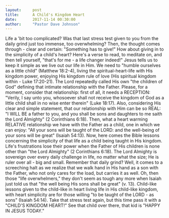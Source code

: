 ```yaml
---
layout:     post
title:      A Child's Kingdom Heart
date:       2017-11-14 00:30:00
author:     "Pastor Dave Johnson"
---
```


Life a 'bit too complicated?   Was that last stress test given to you from the daily grind just too immense, too overwhelming?  Then, the thought comes through -  clear and certain: "Something has to give!"  How about giving in to the simplicity of a child's heart?  Here's a verse to read, to meditate on, and then tell yourself, "that's for me - a life changer indeed!"  Jesus tells us to keep it simple as we live out our life in Him.  We need to "humble ourselves as a little child" (Matthew 18:2-4), living the spiritual-heart-life with His kingdom power, enjoying His kingdom rule of love (His spiritual kingdom within - Luke 17:20-21).   The Lord repeatedly called His own "the children of God" defining that intimate relationship with the Father.  Please, for a moment, consider that relationship: first of all,  it needs a RECEPTION: "Verily, I say unto you, whosoever shall not receive the kingdom of God as a little child shall in no wise enter therein" (Luke 18:17).  Also, considering His clear and simple statement, that our relationship with Him can be so REAL:  "I WILL BE a father to you, and you shall be sons and daughters to me saith the Lord Almighty" (2 Corinthians 6:18).  Then, what a heart warming RELATIVE relationship we have with the Father as a child, one in which we can enjoy:  "All your sons will be taught of the LORD: and the well-being of your sons will be great" (Isaiah 54:13).  Now, here comes the Bible lessons concerning the simplicity of that life as a child  being taught in His kingdom.   Life's frustrations lose their power when the Father of His children is none other than "the Lord Almighty" (2 Corinthians 6:18).  The Lord Almighty is sovereign over every daily challenge in life, no matter what the size; He is ruler over all - big and small.   Remember that daily grind?  Well, it comes to a screeching halt as we realize that  we walk hand in His hand as a son with the Father, who not only cares for the load, but carries it as well.  Oh, then those "life overwhelmers," they don't seem as tough any more when Isaiah just told us that "the well being His sons shall be great" (v. 13).  Child-like lessons given to the child-like in heart living life in His child-like kingdom, with heart simplicity are for those willing "to be taught of the LORD - as sons" (Isaiah 54:14).  Take that stress test again, but this time pass it with a "CHILD'S KINGDOM HEART!"  See that child over there, that kid is  "HAPPY IN JESUS TODAY."
